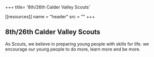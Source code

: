 +++
title= '8th/26th Calder Valley Scouts'

[[resources]]
  name = "header"
  src = ""
+++

## 8th/26th Calder Valley Scouts

As Scouts, we believe in preparing young people with skills for life. we encourage our young people to do more, learn more and be more.


